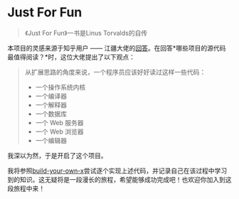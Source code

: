 # Just For Fun

>《Just For Fun》一书是Linus Torvalds的自传

本项目的灵感来源于知乎用户 ——
江疆大佬的[回答](https://www.zhihu.com/question/19589485/answer/12305131)。在回答*哪些项目的源代码最值得阅读？*时，这位大佬提出了以下观点：

>从扩展思路的角度来说，一个程序员应该好好读过这样一些代码：
>
>- 一个操作系统内核
>- 一个编译器
>- 一个解释器
>- 一个数据库
>- 一个 Web 服务器
>- 一个 Web 浏览器
>- 一个编辑器

我深以为然，于是开启了这个项目。

我将参照[build-your-own-x](https://github.com/codecrafters-io/build-your-own-x)尝试逐个实现上述代码，并记录自己在该过程中学习到的知识。这无疑将是一段漫长的旅程，希望能够成功完成吧！也欢迎你加入到这段旅程中来！